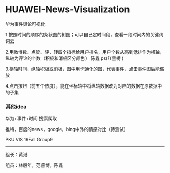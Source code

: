 # HUAWEI-News-Visualization
 华为事件舆论可视化

1.按照时间的顺序的条状图的树图；可以自己定时间段，查看一段时间内的关键词词云

2.用微博数、点赞、评、转四个指标给用户排名，用户个数从高到低排作为横轴，纵轴为评论的个数（积极和消极区分颜色） 陈鑫 ps(红黑榜 )

3.横轴时间，纵轴积极或消极，图中用卡通化的图，代表事件，点击事件图后能缩放

4.点击按钮（前五个热度），能在坐标轴中将纵轴数据改为对应的数据在原数据中的子集

### 其他idea
华为+事件+时间 搜索爬取

推特，百度的news，google，bing中外的情感对比（待测试）


PKU VIS 19Fall Group9

---

组长：黄港

组员：林殷年，范睿博，陈鑫
